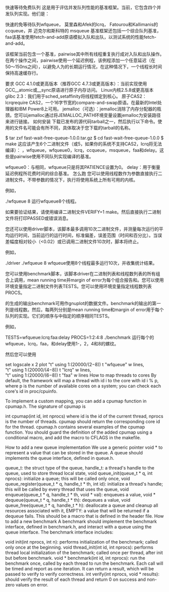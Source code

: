 快速等待免费队列
这是用于评估并发队列性能的基准框架。当前，它包含四个并发队列实现。他们是：

快速的免等待队列wfqueue，
莫里森和Afek的lcrq，
Fatourou和Kallimanis的ccqueue，并
迈克尔和斯科特的 msqueue
基准框架还包括一个综合队列基准，faa该基准使用fetch-and-add原语模拟入队和出队，以测试系统的性能fetch-and-add。

该框架当前包含一个基准，pairwise其中所有线程重复执行成对入队和出队操作。在两个操作之间，pairwise使用一个延迟例程，该例程添加一个任意延迟（在50〜150ns之间），以避免人为的长期运行情况，在这种情况下，一个线程长时间保持高速缓存行。

要求
GCC 4.1.0或更高版本（推荐GCC 4.7.3或更高版本）：当前实现使用GCC__atomic或__sync原语进行原子内存访问。
Linux内核2.5.8或更高版本
glibc 2.3：我们用于sched_setaffinity将线程绑定到核心。
原子CAS2：lcrqrequire CAS2，一个16字节宽的compare-and-swap原语。在最新的Intel处理器和IBM Power8上可用。
jemalloc（可选）：jemalloc消除了内存分配器的瓶颈。您可以jemalloc通过将JEMALLOC_PATH环境变量设置jemalloc为安装路径来进行链接。
如何安装
下载已发布的源代码tarball之一，然后执行以下命令。使用的文件名可能会有所不同，具体取决于您下载的tarball的名称。

$ tar zxf fast-wait-free-queue-1.0.0.tar.gz
$ cd fast-wait-free-queue-1.0.0
$ make
这应该产生6个二进制文件（或5，如果你的系统不支持CAS2，lcrq将无法编译）： ，wfqueue，wfqueue0，lcrq，ccqueue，msqueue，faa和delay。这些是pairwise使用不同队列实现编译的基准。

wfqueue0：与相同，wfqueue只是将其PATIENCE设置为0。
delay：用于衡量延迟例程所花费时间的综合基准。
怎么跑
您可以使用线程数作为参数直接执行二进制文件。不带参数的情况下，执行将使用系统上所有可用的内核。

例如，

./wfqueue 8
运行wfqueue8个线程。

如果要验证结果，请使用编译二进制文件VERIFY=1 make。然后直接执行二进制文件将打印PASSED或错误消息。

您还可以使用driver脚本，该脚本最多调用10次二进制文件，并测量每次运行的平均运行时间，当前运行的运行时间，标准偏差，误差范围（时间和百分比）。当误差幅度相对较小（<0.02）或已调用二进制文件10次时，脚本将终止。

例如，

./driver ./wfqueue 8
wfqueue使用8个线程最多运行10次​​，并收集统计结果。

您可以使用benchmark脚本，该脚本driver在二进制列表和线程数列表的所有组合上调用，mean running time并margin of error为每个组合报告和。您可以使用环境变量指定二进制文件列表TESTS。您可以使用环境变量指定线程数列表PROCS。

的生成的输出benchmark可用作gnuplot的数据文件。benchmark的输出的第一列是线程数。然后，每两列分别是mean running time和margin of error用于每个队列的实现。它们的顺序与中指定的顺序相同TESTS。

例如，

TESTS=wfqueue:lcrq:faa:delay PROCS=1:2:4:8 ./benchmark
运行每个的wfqueue，lcrq，faa，和delay使用1-，2，4和8的螺纹。

然后您可以使用

set logscale x 2
plot "t" using 1:(20000/($2-$8)) t "wfqueue" w lines, \
     "t" using 1:(20000/($4-$8)) t "lcrq" w lines, \
     "t" using 1:(20000/($6-$8)) t "faa" w lines
How to map threads to cores
By default, the framework will map a thread with id i to the core with id i % p, where p is the number of available cores on a system; you can check each core's id in proc/cpuinfo.

To implement a custom mapping, you can add a cpumap function in cpumap.h. The signature of cpumap is

int cpumap(int id, int nprocs)
where id is the id of the current thread, nprocs is the number of threads. cpumap should return the corresponding core id for the thread. cpumap.h contains several examples of the cpumap function. You should guard the definition of the added cpumap using a conditional macro, and add the macro to CFLAGS in the makefile.

How to add a new queue implementation
We use a generic pointer void * to represent a value that can be stored in the queue. A queue should implements the queue interface, defined in queue.h.

queue_t: the struct type of the queue,
handle_t: a thread's handle to the queue, used to store thread local state,
void queue_init(queue_t * q, int nprocs): initialize a queue; this will be called only once,
void queue_register(queue_t * q, handle_t * th, int id): initialize a thread's handle; this will be called by every thread that uses the queue,
void enqueue(queue_t * q, handle_t * th, void * val): enqueues a value,
void * dequeue(queue_t * q, handle_t * th): dequeues a value,
void queue_free(queue_t * q, handle_t * h): deallocate a queue and cleanup all resources associated with it,
EMPTY: a value that will be returned if a dequeue fails. This should be a macro that is defined in the header file.
How to add a new benchmark
A benchmark should implement the benchmark interface, defined in benchmark.h, and interact with a queue using the queue interface. The benchmark interface includes:

void init(int nprocs, int n): performs initialization of the benchmark; called only once at the beginning.
void thread_init(int id, int nprocs): performs thread local initialization of the benchmark; called once per thread, after init but before benchmark.
void * benchmark(int id, int nprocs): run the benchmark once, called by each thread to run the benchmark. Each call will be timed and report as one iteration. It can return a result, which will be passed to verify to verify correctness.
int verify(int nprocs, void * results): should verify the result of each thread and return 0 on success and non-zero values on error.

